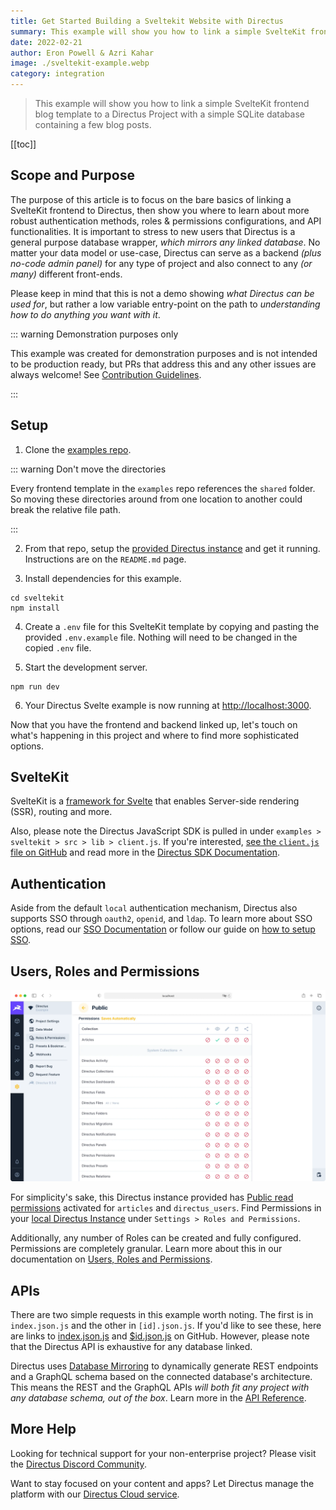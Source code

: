 ```yaml
---
title: Get Started Building a Sveltekit Website with Directus
summary: This example will show you how to link a simple SvelteKit frontend blog template to a Directus Project with a simple SQLite database containing a few blog posts.
date: 2022-02-21
author: Eron Powell & Azri Kahar
image: ./sveltekit-example.webp
category: integration
---
```


> This example will show you how to link a simple SvelteKit frontend blog template to a Directus Project with a simple SQLite database containing a few blog posts.

[[toc]]

## Scope and Purpose

The purpose of this article is to focus on the bare basics of linking a SvelteKit frontend to Directus, then show you where to learn about more robust authentication methods, roles & permissions configurations, and API functionalities. It is important to stress to new users that Directus is a general purpose database wrapper, _which mirrors any linked database_. No matter your data model or use-case, Directus can serve as a backend _(plus no-code admin panel)_ for any type of project and also connect to any _(or many)_ different front-ends.

Please keep in mind that this is not a demo showing _what Directus can be used for_, but rather a low variable entry-point on the path to _understanding how to do anything you want with it_.

::: warning Demonstration purposes only

This example was created for demonstration purposes and is not intended to be production ready, but PRs that address this and any other issues are always welcome! See [Contribution Guidelines](https://docs.directus.io/contributing/introduction/).

:::

## Setup

1. Clone the [examples repo](https://github.com/directus/examples).

::: warning Don't move the directories

Every frontend template in the `examples` repo references the `shared` folder. So moving these directories around from one location to another could break the relative file path.

:::

2. From that repo, setup the [provided Directus instance](https://github.com/directus/examples/tree/main/directus) and get it running. Instructions are on the `README.md` page.

3. Install dependencies for this example.

```
cd sveltekit
npm install
```

4. Create a `.env` file for this SvelteKit template by copying and pasting the provided `.env.example` file. Nothing will need to be changed in the copied `.env` file.

5. Start the development server.

```
npm run dev
```

6. Your Directus Svelte example is now running at <http://localhost:3000>.

Now that you have the frontend and backend linked up, let's touch on what's happening in this project and where to find more sophisticated options.

## SvelteKit

SvelteKit is a [framework for Svelte](https://kit.svelte.dev/) that enables Server-side rendering (SSR), routing and more.

Also, please note the Directus JavaScript SDK is pulled in under `examples > sveltekit > src > lib > client.js`. If you're interested, [see the `client.js` file on GitHub](https://github.com/directus/examples/blob/main/sveltekit/src/lib/client.js) and read more in the [Directus SDK Documentation](https://docs.directus.io/reference/sdk/).

## Authentication

Aside from the default `local` authentication mechanism, Directus also supports SSO through `oauth2`, `openid`, and `ldap`. To learn more about SSO options, read our [SSO Documentation](https://docs.directus.io/self-hosted/config-options/#authentication) or follow our guide on [how to setup SSO](https://docs.directus.io/self-hosted/sso/).

## Users, Roles and Permissions

![Directus Permissions](roles-and-permissions-20220222A.webp)

For simplicity's sake, this Directus instance provided has [Public read permissions](https://docs.directus.io/getting-started/quickstart/#_6-set-role-public-permissions) activated for `articles` and `directus_users`. Find Permissions in your [local Directus Instance](http://localhost:8055/admin/settings/roles/public) under `Settings > Roles and Permissions`.

Additionally, any number of Roles can be created and fully configured. Permissions are completely granular. Learn more about this in our documentation on [Users, Roles and Permissions](https://docs.directus.io/configuration/users-roles-permissions/).

## APIs

There are two simple requests in this example worth noting. The first is in `index.json.js` and the other in `[id].json.js`. If you'd like to see these, here are links to [index.json.js](https://github.com/directus/examples/blob/main/sveltekit/src/routes/index.json.js) and [$id.json.js](https://github.com/directus/examples/blob/main/sveltekit/src/routes/articles/%5Bid%5D.json.js) on GitHub. However, please note that the Directus API is exhaustive for any database linked.

Directus uses [Database Mirroring](https://docs.directus.io/getting-started/introduction/#database-mirroring) to dynamically generate REST endpoints and a GraphQL schema based on the connected database's architecture. This means the REST and the GraphQL APIs _will both fit any project with any database schema, out of the box_. Learn more in the [API Reference](https://docs.directus.io/reference/introduction/).

## More Help

Looking for technical support for your non-enterprise project? Please visit the [Directus Discord Community](https://directus.chat/).

Want to stay focused on your content and apps? Let Directus manage the platform with our [Directus Cloud service](https://directus.io/pricing/).
